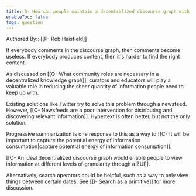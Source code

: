 ```yaml
---
title: Q- How can people maintain a decentralized discourse graph with a high quantity of information in it
enableToc: false
tags: question
---
```

Authored By:: [[P- Rob Haisfield]]

If everybody comments in the discourse graph, then comments become useless. If everybody produces content, then it's harder to find the right content.

As discussed on [[Q- What community roles are necessary in a decentralized knowledge graph]], curators and educators will play a valuable role in reducing the sheer quantity of information people need to keep up with.

Existing solutions like Twitter try to solve this problem through a newsfeed. However, [[C- Newsfeeds are a poor intervention for distributing and discovering relevant information]]. Hypertext is often better, but not the only solution.

Progressive summarization is one response to this as a way to [[C- It will be important to capture the potential energy of information consumption|capture potential energy of information consumption]].

[[C- An ideal decentralized discourse graph would enable people to view information at different levels of granularity through a ZUI]].

Alternatively, search operators could be helpful, such as a way to only view things between certain dates. See [[I- Search as a primitive]] for more discussion.
